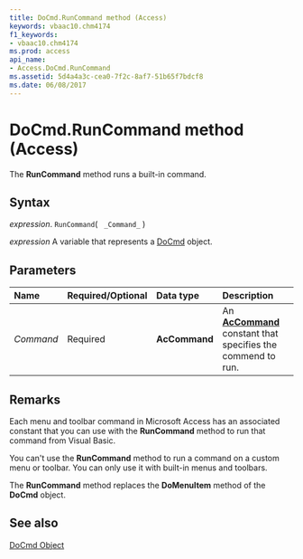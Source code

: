 ```yaml
---
title: DoCmd.RunCommand method (Access)
keywords: vbaac10.chm4174
f1_keywords:
- vbaac10.chm4174
ms.prod: access
api_name:
- Access.DoCmd.RunCommand
ms.assetid: 5d4a4a3c-cea0-7f2c-8af7-51b65f7bdcf8
ms.date: 06/08/2017
---
```



# DoCmd.RunCommand method (Access)

The  **RunCommand** method runs a built-in command.


## Syntax

_expression_. `RunCommand`( ` _Command_` )

_expression_ A variable that represents a [DoCmd](Access.DoCmd.md) object.


## Parameters



|Name|Required/Optional|Data type|Description|
|:-----|:-----|:-----|:-----|
| _Command_|Required|**AcCommand**|An  **[AcCommand](Access.AcCommand.md)** constant that specifies the commend to run.|

## Remarks

Each menu and toolbar command in Microsoft Access has an associated constant that you can use with the  **RunCommand** method to run that command from Visual Basic.

You can't use the  **RunCommand** method to run a command on a custom menu or toolbar. You can only use it with built-in menus and toolbars.

The  **RunCommand** method replaces the **DoMenuItem** method of the **DoCmd** object.


## See also


[DoCmd Object](Access.DoCmd.md)

